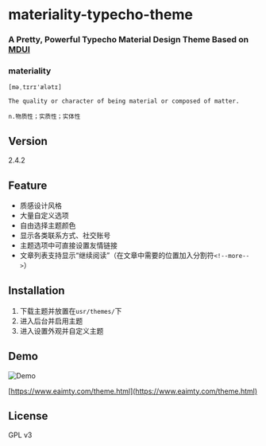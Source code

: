 # materiality-typecho-theme

### A Pretty, Powerful Typecho Material Design Theme Based on [MDUI](https://www.mdui.org/)

### materiality
`[məˌtɪrɪ'ælətɪ]`

`The quality or character of being material or composed of matter.`

`n.物质性；实质性；实体性`

## Version
2.4.2

## Feature
- 质感设计风格
- 大量自定义选项
- 自由选择主题颜色
- 显示各类联系方式、社交账号
- 主题选项中可直接设置友情链接
- 文章列表支持显示“继续阅读”（在文章中需要的位置加入分割符`<!--more-->`）

## Installation
1. 下载主题并放置在`usr/themes/`下
2. 进入后台并启用主题
3. 进入设置外观并自定义主题

## Demo

![Demo](https://raw.githubusercontent.com/EAimTY/materiality-typecho-theme/master/screenshot.png)

[https://www.eaimty.com/theme.html](https://www.eaimty.com/theme.html)

## License
GPL v3
